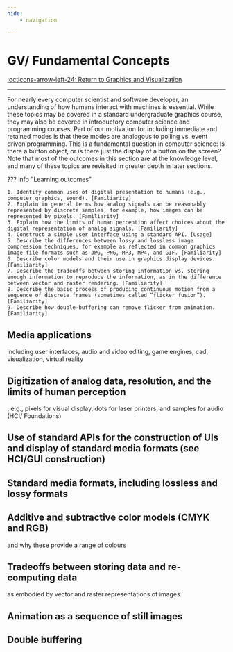 ```yaml
---
hide:
    - navigation

---
```


# GV/ Fundamental Concepts

[:octicons-arrow-left-24: Return to Graphics and Visualization](/Knowledge-Notebook/Graphics-Visualization/)

---

For nearly every computer scientist and software developer, an understanding of how humans
interact with machines is essential. While these topics may be covered in a standard
undergraduate graphics course, they may also be covered in introductory computer science and
programming courses. Part of our motivation for including immediate and retained modes is that
these modes are analogous to polling vs. event driven programming. This is a fundamental
question in computer science: Is there a button object, or is there just the display of a button on
the screen? Note that most of the outcomes in this section are at the knowledge level, and many
of these topics are revisited in greater depth in later sections.

??? info "Learning outcomes"

    1. Identify common uses of digital presentation to humans (e.g., computer graphics, sound). [Familiarity]
    2. Explain in general terms how analog signals can be reasonably represented by discrete samples, for example, how images can be represented by pixels. [Familiarity]
    3. Explain how the limits of human perception affect choices about the digital representation of analog signals. [Familiarity]
    4. Construct a simple user interface using a standard API. [Usage]
    5. Describe the differences between lossy and lossless image compression techniques, for example as reflected in common graphics image file formats such as JPG, PNG, MP3, MP4, and GIF. [Familiarity]
    6. Describe color models and their use in graphics display devices. [Familiarity]
    7. Describe the tradeoffs between storing information vs. storing enough information to reproduce the information, as in the difference between vector and raster rendering. [Familiarity]
    8. Describe the basic process of producing continuous motion from a sequence of discrete frames (sometimes called “flicker fusion”). [Familiarity]
    9. Describe how double-buffering can remove flicker from animation. [Familiarity]

## Media applications

 including user interfaces, audio and video editing, game engines, cad, visualization, virtual reality

## Digitization of analog data, resolution, and the limits of human perception

, e.g.,  pixels for visual display, dots for laser printers, and samples for audio (HCI/ Foundations)

## Use of standard APIs for the construction of UIs and display of standard media  formats (see HCI/GUI construction)

## Standard media formats, including lossless and lossy formats

## Additive and subtractive color models (CMYK and RGB)

 and why these provide a range of colours

## Tradeoffs between storing data and re-computing data

 as embodied by vector and  raster representations of images

## Animation as a sequence of still images

## Double buffering
